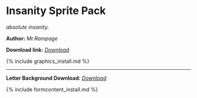 # Insanity Sprite Pack
*absolute insanity.*

**Author:** *Mr.Rampage*

**Download link:** *[Download](https://drive.google.com/file/d/1LhU0Si-Y-DNEAtr1P1vOYymNs9Dqe7ks/view?usp=sharing)*

{% include graphics_install.md %}

---

**Letter Background Download:** *[Download](https://drive.google.com/file/d/1ZyhxK78houbILi-tZVaZd71ZLbpE82if/view?usp=sharing)*

{% include formcontent_install.md %}
